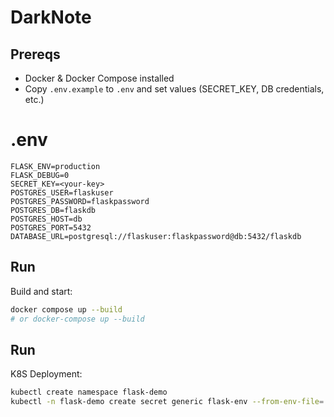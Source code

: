 # DarkNote

## Prereqs
- Docker & Docker Compose installed
- Copy `.env.example` to `.env` and set values (SECRET_KEY, DB credentials, etc.)

# .env 
    FLASK_ENV=production
    FLASK_DEBUG=0
    SECRET_KEY=<your-key>
    POSTGRES_USER=flaskuser
    POSTGRES_PASSWORD=flaskpassword
    POSTGRES_DB=flaskdb
    POSTGRES_HOST=db
    POSTGRES_PORT=5432
    DATABASE_URL=postgresql://flaskuser:flaskpassword@db:5432/flaskdb

## Run
Build and start:
```bash
docker compose up --build
# or docker-compose up --build
```
## Run
K8S Deployment:
```bash
kubectl create namespace flask-demo
kubectl -n flask-demo create secret generic flask-env --from-env-file=.env
```
